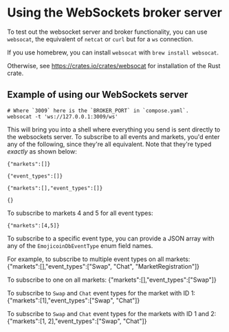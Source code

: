 
# Using the WebSockets broker server
To test out the websocket server and broker functionality, you can use
`websocat`, the equivalent of `netcat` or `curl` but for a `ws` connection.

If you use homebrew, you can install `websocat` with `brew install websocat`.

Otherwise, see https://crates.io/crates/websocat for installation of the Rust
crate.

## Example of using our WebSockets server

```shell
# Where `3009` here is the `BROKER_PORT` in `compose.yaml`.
websocat -t 'ws://127.0.0.1:3009/ws'
```

This will bring you into a shell where everything you send is sent directly
to the websockets server.
To subscribe to all events and markets, you'd enter any of the following,
since they're all equivalent. Note that they're typed *exactly* as shown below:

`{"markets":[]}`

`{"event_types":[]}`

`{"markets":[],"event_types":[]}`

`{}`

To subscribe to markets 4 and 5 for all event types:

`{"markets":[4,5]}`

To subscribe to a specific event type, you can provide a JSON array with any of
the `EmojicoinDbEventType` enum field names.

For example, to subscribe to multiple event types on all markets:
{"markets":[],"event_types":["Swap", "Chat", "MarketRegistration"]}

To subscribe to one on all markets:
{"markets":[],"event_types":["Swap"]}

To subscribe to `Swap` and `Chat` event types for the market with ID 1:
{"markets":[1],"event_types":["Swap", "Chat"]}

To subscribe to `Swap` and `Chat` event types for the markets with ID 1 and 2:
{"markets":[1, 2],"event_types":["Swap", "Chat"]}
